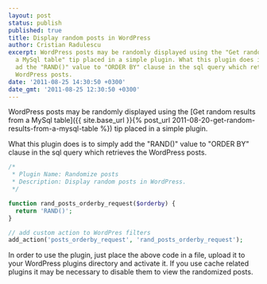 ```yaml
---
layout: post
status: publish
published: true
title: Display random posts in WordPress
author: Cristian Radulescu
excerpt: WordPress posts may be randomly displayed using the "Get random results from
  a MySql table" tip placed in a simple plugin. What this plugin does is to simply
  ad the "RAND()" value to "ORDER BY" clause in the sql query which retrieves the
  WordPress posts.
date: '2011-08-25 14:30:50 +0300'
date_gmt: '2011-08-25 12:30:50 +0300'
---
```

WordPress posts may be randomly displayed using the [Get random results from a MySql table]({{ site.base_url }}{% post_url 2011-08-20-get-random-results-from-a-mysql-table %}) tip placed in a simple plugin.

What this plugin does is to simply add the "RAND()" value to "ORDER BY" clause in the sql query which retrieves the WordPress posts.

```php
/*
 * Plugin Name: Randomize posts
 * Description: Display random posts in WordPress.
 */

function rand_posts_orderby_request($orderby) {
  return 'RAND()';
}

// add custom action to WordPres filters
add_action('posts_orderby_request', 'rand_posts_orderby_request');
```

In order to use the plugin, just place the above code in a file, upload it to your WordPress plugins directory and activate it. If you use cache related plugins it may be necessary to disable them to view the randomized posts.

